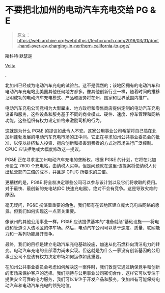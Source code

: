 # 不要把北加州的电动汽车充电交给 PG & E 

> 原文：<https://web.archive.org/web/https://techcrunch.com/2016/03/31/dont-hand-over-ev-charging-in-northern-california-to-pge/>

斯科特·默瑟是

[Volta](https://web.archive.org/web/20221006023443/http://www.voltacharging.com/)

.

北加州已经成为电动汽车充电的试验台。这不是偶然的；该地区拥有的电动汽车和电动汽车充电站比美国其他任何地方都多。像其他创新行业一样，随着时间的推移证明成功的电动汽车充电模式、产品和服务将在州、国家和世界范围内推广。

电动汽车充电公司竞相为大型雇主、地方政府和零售商店提供定制的电动汽车充电设备和服务，这些设备和服务基于不同的商业模式、硬件、速度、停车管理和网络功能。这些组织有权力设定价格来激励司机的行为。

这就是为什么 PG&E 的提议如此令人不安。这家公用事业公司希望将自己插在北加州蓬勃发展的电动汽车充电市场的正中间。它正在寻求加州公共事业委员会的批准，以便以排挤私人投资、扼杀创新和损害消费者的方式对市场进行广泛控制。CPUC 应该拒绝或大幅度修改这一提议。

PG&E 正在寻求北加州电动汽车充电的垄断权。根据 PG&E 的计划，它将在北加州设立 7600 个充电站，由纳税人买单。但是问题就在这里:该提案将使纳税人付出私营部门三倍的成本，并且是 CPUC 所要求的三倍。

更糟糕的是，PG&E 将全权决定哪些公司可以参与该计划以及它们将收取的费用。对于最快、最创新的充电站(DC 快速充电器)，绝对不会有竞争。这是导致灾难的原因。

毫无疑问，PG&E 扮演着重要的角色，我们都有在该地区建立庞大充电站网络的愿景。但我们如何实现这一点至关重要。

像该州的其他公用事业一样，PG&E 应该提供基本的“准备就绪”基础设施——将电线和管道引入该地区的停车场。然后，电动汽车公司可以基于速度、质量、联网能力和一系列功能展开竞争。

最终，我们的目标是建立电动汽车充电基础设施，加速从化石燃料向清洁电力的转变。电动汽车充电的全部潜力尚未实现。但这就是为什么一家没有创新基因的公用事业公司不应该有权力决定市场如何运作如此重要。

在加州公共事业委员会考虑如何解决这一案件时，我们敦促它通过确保竞争和创新的市场来保护客户的选择。我们期待与公用事业公司密切合作，这样它可以专注于提供安全可靠的电力服务，我们可以专注于开发产品和服务，使加州有可能保持电动汽车和电动汽车充电的领先地位。